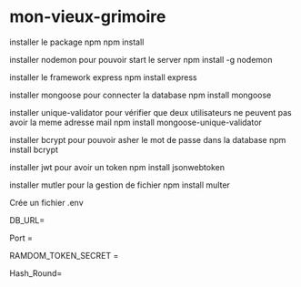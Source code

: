 # mon-vieux-grimoire

installer le package npm 
npm install 

installer nodemon pour pouvoir start le server 
npm install -g nodemon

installer le framework express 
npm install express

installer mongoose pour connecter la database
npm install mongoose

installer unique-validator pour vérifier que deux utilisateurs ne peuvent pas avoir la meme adresse mail 
npm install mongoose-unique-validator

installer bcrypt pour pouvoir asher le mot de passe dans la database
npm install bcrypt

installer jwt pour avoir un token
npm install jsonwebtoken

installer mutler pour la gestion de fichier 
npm install multer

Crée un fichier .env

DB_URL=

Port = 

RAMDOM_TOKEN_SECRET =

Hash_Round= 
